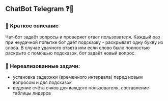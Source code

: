 ## ChatBot Telegram :question::monocle_face: 

### :page_facing_up: Краткое описание
Чат-бот задаёт вопросы и проверяет ответ пользователя. Каждый раз при неудачной попытке бот даёт подсказку - раскрывает одну букву из слова. 
В случае удачного ответа или если слово было полностью раскрыто с помощью подсказок, бот задаёт новый вопрос.

### :pushpin: Нереализованные задачи:
- установка задержки (временного интервала) перед новым вопросом и для подсказок
- ведение счёта очков для каждого пользователя, составление таблицы лидеров
